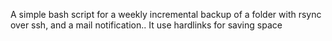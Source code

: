 A simple bash script for a weekly incremental backup of a folder with rsync over ssh, and a mail notification..
It use hardlinks for saving space
